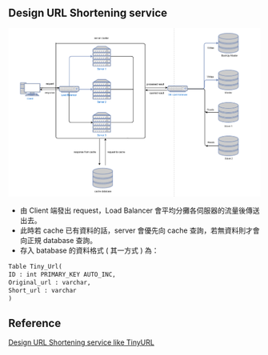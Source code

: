 ## Design URL Shortening service
![URL Shortening service](./url-shortener.png)

 - 由 Client 端發出 request，Load Balancer 會平均分攤各伺服器的流量後傳送出去。
 - 此時若 cache 已有資料的話，server 會優先向 cache 查詢，若無資料則才會向正規 database 查詢。
 - 存入 batabase 的資料格式 ( 其一方式 ) 為：
 ```
Table Tiny_Url( 
ID : int PRIMARY_KEY AUTO_INC, 
Original_url : varchar, 
Short_url : varchar 
) 
``` 

## Reference
[Design URL Shortening service like TinyURL](https://leetcode.com/discuss/interview-question/124658/Design-a-URL-Shortener-(-TinyURL-)-System/)

